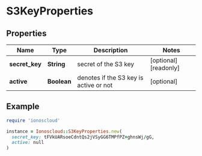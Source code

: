 # S3KeyProperties

## Properties

| Name | Type | Description | Notes |
| ---- | ---- | ----------- | ----- |
| **secret_key** | **String** | secret of the S3 key | [optional][readonly] |
| **active** | **Boolean** | denotes if the S3 key is active or not | [optional] |

## Example

```ruby
require 'ionoscloud'

instance = Ionoscloud::S3KeyProperties.new(
  secret_key: tFVkUARsoeCdntQs2jVSyGG6TMPfPZ+ghnsWj/gG,
  active: null
)
```

